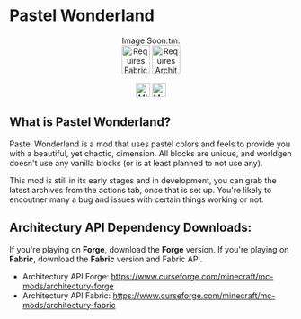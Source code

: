 # Pastel Wonderland

<p align="center">
	Image Soon:tm: </br>
	<img title="Requires Fabric API" height="50" src="https://i.imgur.com/Ol1Tcf8.png">
	<img title="Requires Architectury API" height="50" src="https://user-images.githubusercontent.com/30705254/146638006-d0a38d36-549b-407e-95b9-fb3f1306e68d.png">
</p>

<p align="center">
	<a href="https://tldrlegal.com/license/mit-license"><img title="MIT Licensed" height="25" src="https://img.shields.io/github/license/devOS-Sanity-Edition/pastelwonderland?style=for-the-badge"></a> 
	<a href="https://techterms.com/definition/java"><img title="Made with Java" height=25 src="https://forthebadge.com/images/badges/made-with-java.svg"></a></img>
</p>


## What is Pastel Wonderland?
Pastel Wonderland is a mod that uses pastel colors and feels to provide you with a beautiful, yet chaotic, dimension. All blocks are unique, and worldgen doesn't use any vanilla blocks (or is at least planned to not use any).
 
This mod is still in its early stages and in development, you can grab the latest archives from the actions tab, once that is set up. You're likely to encoutner many a bug and issues with certain things working or not.

## Architectury API Dependency Downloads:

If you're playing on **Forge**, download the **Forge** version. If you're playing on **Fabric**, download the **Fabric** version and Fabric API.

- Architectury API Forge: https://www.curseforge.com/minecraft/mc-mods/architectury-forge
- Architectury API Fabric: https://www.curseforge.com/minecraft/mc-mods/architectury-fabric

